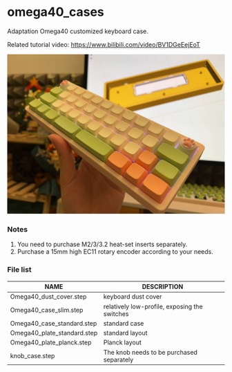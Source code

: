 # omega40_cases
Adaptation Omega40 customized keyboard case.

Related tutorial video: https://www.bilibili.com/video/BV1DGeEejEoT



![Omega40_case_standard](./img/Omega40_case_standard.jpg)



### Notes

1. You need to purchase M2/3/3.2 heat-set inserts separately.
2. Purchase a 15mm high EC11 rotary encoder according to your needs.



### File list

| NAME                        | DESCRIPTION                                   |
| --------------------------- | --------------------------------------------- |
| Omega40_dust_cover.step     | keyboard dust cover                           |
| Omega40_case_slim.step      | relatively low-profile, exposing the switches |
| Omega40_case_standard.step  | standard case                                 |
| Omega40_plate_standard.step | standard layout                               |
| Omega40_plate_planck.step   | Planck layout                                 |
| knob_case.step              | The knob needs to be purchased separately     |





